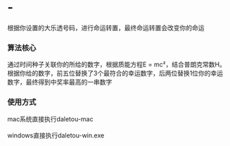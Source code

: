 # -
根据你设置的大乐透号码，进行命运转置，最终命运转置会改变你的命运

### 算法核心

通过时间种子关联你的所给的数字，根据质能方程E = mc²，结合普朗克常数H。根据你给的数字，前五位替换了3个最符合的幸运数字，后两位替换1位你的幸运数字，最终得到中奖率最高的一串数字


### 使用方式

mac系统直接执行daletou-mac<br><br>
windows直接执行daletou-win.exe
